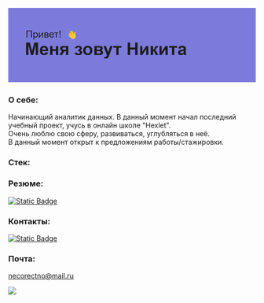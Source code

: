 ![A](https://github.com/NectarHeHe/NectarHeHe/blob/main/header.png)
### О себе:
Начинающий аналитик данных. В данный момент начал последний учебный проект, учусь в онлайн школе "Hexlet".\
Очень люблю свою сферу, развиваться, углубляться в неё.\
В данный момент открыт к предложениям работы/стажировки.
### Стек:

### Резюме:
[![Static Badge](https://img.shields.io/badge/HexletCV-20B2AA)](https://cv.hexlet.io/ru/resumes/3265)
### Контакты:
[![Static Badge](https://img.shields.io/badge/telegram-20B2AA)](https://t.me/nectarrrr)
### Почта:
necorectno@mail.ru




![](http://github-profile-summary-cards.vercel.app/api/cards/profile-details?username=NectarHeHe&theme=aura)
<!--
**NectarHeHe/NectarHeHe** is a ✨ _special_ ✨ repository because its `README.md` (this file) appears on your GitHub profile.

Here are some ideas to get you started:

- 🔭 I’m currently working on ...
- 🌱 I’m currently learning ...
- 👯 I’m looking to collaborate on ...
- 🤔 I’m looking for help with ...
- 💬 Ask me about ...
- 📫 How to reach me: ...
- 😄 Pronouns: ...
- ⚡ Fun fact: ...
-->
